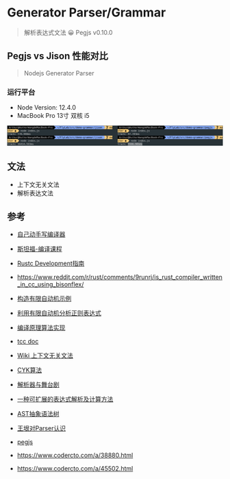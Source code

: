 # Generator Parser/Grammar

> 解析表达式文法 😀 Pegjs v0.10.0

## Pegjs  vs Jison 性能对比

> Nodejs Generator Parser

### 运行平台

- Node Version: 12.4.0
- MacBook Pro 13寸 双核 i5

![Nodejs 解析表达式文法](./perf.png)

## 文法

- 上下文无关文法
- 解析表达文法

## 

## 参考

- [自己动手写编译器](https://pandolia.net/tinyc/index.html)

- [斯坦福-编译课程](http://web.stanford.edu/class/archive/cs/cs143/cs143.1128/)

- [Rustc Development指南](https://rust-lang.github.io/rustc-guide/compiler-team.html)

- https://www.reddit.com/r/rust/comments/9runrj/is_rust_compiler_written_in_cc_using_bisonflex/

- [构造有限自动机示例](http://ccl.pku.edu.cn/doubtfire/Course/Computational%20Linguistics/contents/Chapter_02_pdf_FSA_Examples.pdf)

- [利用有限自动机分析正则表达式
](https://cn.charlee.li/parse-regex-with-dfa.html)

- [编译原理算法实现](https://www.kancloud.cn/digest/compile-principle/143011)

- [tcc doc](https://bellard.org/tcc/tcc-doc.html)

- [Wiki 上下文无关文法](https://en.wikipedia.org/wiki/Parsing_expression_grammar)

- [CYK算法](https://zh.wikipedia.org/wiki/CYK%E7%AE%97%E6%B3%95)

- [解析器与舞台剧](https://www.kancloud.cn/wizardforcel/go-blog-in-action/146840)

- [一种可扩展的表达式解析及计算方法](https://www.ibm.com/developerworks/cn/java/j-lo-expressparse/index.html)

- [AST抽象语法树](https://segmentfault.com/a/1190000016231512)

- [王垠对Parser认识](https://www.yinwang.org/blog-cn/2015/09/19/parser)

- [pegjs](https://www.wangming.co/2018/12/15/pegjs-document/#%E8%A7%A3%E6%9E%90%E8%A1%A8%E8%BE%BE%E5%BC%8F%E7%B1%BB%E5%9E%8B)

- https://www.codercto.com/a/38880.html

- https://www.codercto.com/a/45502.html